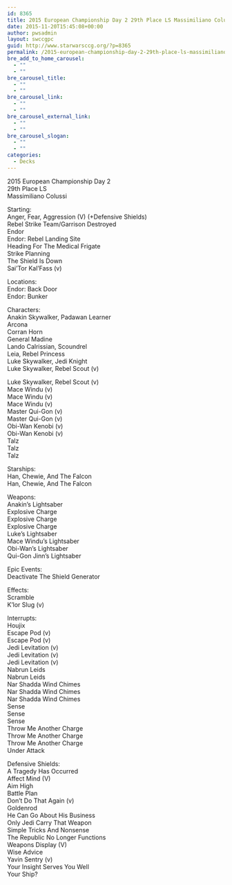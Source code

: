 ```yaml
---
id: 8365
title: 2015 European Championship Day 2 29th Place LS Massimiliano Colussi RST
date: 2015-11-20T15:45:08+00:00
author: pwsadmin
layout: swccgpc
guid: http://www.starwarsccg.org/?p=8365
permalink: /2015-european-championship-day-2-29th-place-ls-massimiliano-colussi-rst/
bre_add_to_home_carousel:
  - ""
  - ""
bre_carousel_title:
  - ""
  - ""
bre_carousel_link:
  - ""
  - ""
bre_carousel_external_link:
  - ""
  - ""
bre_carousel_slogan:
  - ""
  - ""
categories:
  - Decks
---
```

2015 European Championship Day 2  
29th Place LS  
Massimiliano Colussi

Starting:  
Anger, Fear, Aggression (V) (+Defensive Shields)  
Rebel Strike Team/Garrison Destroyed  
Endor  
Endor: Rebel Landing Site  
Heading For The Medical Frigate  
Strike Planning  
The Shield Is Down  
Sai’Tor Kal’Fass (v)

Locations:  
Endor: Back Door  
Endor: Bunker

Characters:  
Anakin Skywalker, Padawan Learner  
Arcona  
Corran Horn  
General Madine  
Lando Calrissian, Scoundrel  
Leia, Rebel Princess  
Luke Skywalker, Jedi Knight  
Luke Skywalker, Rebel Scout (v)

Luke Skywalker, Rebel Scout (v)  
Mace Windu (v)  
Mace Windu (v)  
Mace Windu (v)  
Master Qui-Gon (v)  
Master Qui-Gon (v)  
Obi-Wan Kenobi (v)  
Obi-Wan Kenobi (v)  
Talz  
Talz  
Talz

Starships:  
Han, Chewie, And The Falcon  
Han, Chewie, And The Falcon

Weapons:  
Anakin’s Lightsaber  
Explosive Charge  
Explosive Charge  
Explosive Charge  
Luke’s Lightsaber  
Mace Windu’s Lightsaber  
Obi-Wan’s Lightsaber  
Qui-Gon Jinn’s Lightsaber

Epic Events:  
Deactivate The Shield Generator

Effects:  
Scramble  
K’lor Slug (v)

Interrupts:  
Houjix  
Escape Pod (v)  
Escape Pod (v)  
Jedi Levitation (v)  
Jedi Levitation (v)  
Jedi Levitation (v)  
Nabrun Leids  
Nabrun Leids  
Nar Shadda Wind Chimes  
Nar Shadda Wind Chimes  
Nar Shadda Wind Chimes  
Sense  
Sense  
Sense  
Throw Me Another Charge  
Throw Me Another Charge  
Throw Me Another Charge  
Under Attack

Defensive Shields:  
A Tragedy Has Occurred  
Affect Mind (V)  
Aim High  
Battle Plan  
Don’t Do That Again (v)  
Goldenrod  
He Can Go About His Business  
Only Jedi Carry That Weapon  
Simple Tricks And Nonsense  
The Republic No Longer Functions  
Weapons Display (V)  
Wise Advice  
Yavin Sentry (v)  
Your Insight Serves You Well  
Your Ship?